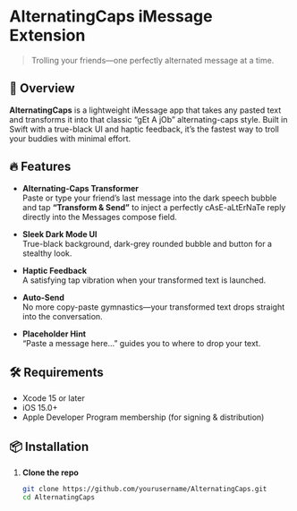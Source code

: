 # AlternatingCaps iMessage Extension

> Trolling your friends—one perfectly alternated message at a time.

## 🚀 Overview

**AlternatingCaps** is a lightweight iMessage app that takes any pasted text and transforms it into that classic “gEt A jOb” alternating-caps style. Built in Swift with a true-black UI and haptic feedback, it’s the fastest way to troll your buddies with minimal effort.

## 🔥 Features

- **Alternating-Caps Transformer**  
  Paste or type your friend’s last message into the dark speech bubble and tap **“Transform & Send”** to inject a perfectly cAsE-aLtErNaTe reply directly into the Messages compose field.

- **Sleek Dark Mode UI**  
  True-black background, dark-grey rounded bubble and button for a stealthy look.

- **Haptic Feedback**  
  A satisfying tap vibration when your transformed text is launched.

- **Auto-Send**  
  No more copy-paste gymnastics—your transformed text drops straight into the conversation.

- **Placeholder Hint**  
  “Paste a message here…” guides you to where to drop your text.

## 🛠 Requirements

- Xcode 15 or later  
- iOS 15.0+  
- Apple Developer Program membership (for signing & distribution)

## 📦 Installation

1. **Clone the repo**  
   ```bash
   git clone https://github.com/yourusername/AlternatingCaps.git
   cd AlternatingCaps
